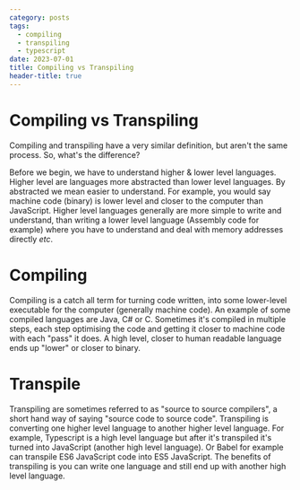 ```yaml
---
category: posts
tags:
  - compiling
  - transpiling
  - typescript
date: 2023-07-01
title: Compiling vs Transpiling
header-title: true
---
```


# Compiling vs Transpiling

Compiling and transpiling have a very similar definition, but aren't the same process. So, what's the difference?

Before we begin, we have to understand higher & lower level languages. Higher level are languages more abstracted than lower level languages. By abstracted we mean easier to understand. For example, you would say machine code (binary) is lower level and closer to the computer than JavaScript. Higher level languages generally are more simple to write and understand, than writing a lower level language (Assembly code for example) where you have to understand and deal with memory addresses directly _etc_.

# Compiling
Compiling is a catch all term for turning code written, into some lower-level executable for the computer (generally machine code). An example of some compiled languages are Java, C# or C. Sometimes it's compiled in multiple steps, each step optimising the code and getting it closer to machine code with each "pass" it does. A high level, closer to human readable language ends up "lower" or closer to binary.

# Transpile
Transpiling are sometimes referred to as "source to source compilers", a short hand way of saying "source code to source code". Transpiling is converting one higher level language to another higher level language. For example, Typescript is a high level language but after it's transpiled it's turned into JavaScript (another high level language). Or Babel for example can transpile ES6 JavaScript code into ES5 JavaScript. The benefits of transpiling is you can write one language and still end up with another high level language.